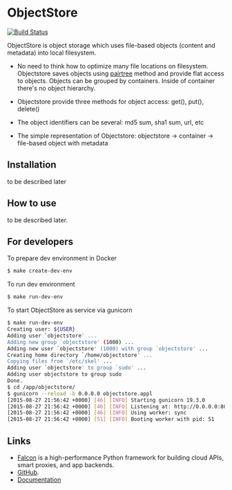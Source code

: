 ObjectStore
===========

[![Build Status](https://travis-ci.org/ownport/objectstore.svg)](https://travis-ci.org/ownport/objectstore)

ObjectStore is object storage which uses file-based objects (content and metadata) into local filesystem. 

- No need to think how to optimize many file locations on filesystem. Objectstore saves objects using 
[pairtree](https://confluence.ucop.edu/display/Curation/PairTree) method and provide flat access to objects. 
Objects can be grouped by containers. Inside of container there's no object hierarchy.

- Objectstore provide three methods for object access: get(), put(), delete() 

- The object identifiers can be several: md5 sum, sha1 sum, url, etc

- The simple representation of Objectstore: objectstore -> container -> file-based object with metadata


## Installation

to be described later


## How to use

to be described later.


## For developers

To prepare dev environment in Docker

```sh
$ make create-dev-env
```

To run dev environment

```sh
$ make run-dev-env
```

To start ObjectStore as service via gunicorn

```sh
$ make run-dev-env
Creating user: ${USER}
Adding user `objectstore' ...
Adding new group `objectstore' (1000) ...
Adding new user `objectstore' (1000) with group `objectstore' ...
Creating home directory `/home/objectstore' ...
Copying files from `/etc/skel' ...
Adding user `objectstore' to group `sudo' ...
Adding user objectstore to group sudo
Done.
$ cd /app/objectstore/
$ gunicorn --reload -b 0.0.0.0 objectstore.appl
[2015-08-27 21:56:42 +0000] [46] [INFO] Starting gunicorn 19.3.0
[2015-08-27 21:56:42 +0000] [46] [INFO] Listening at: http://0.0.0.0:8000 (46)
[2015-08-27 21:56:42 +0000] [46] [INFO] Using worker: sync
[2015-08-27 21:56:42 +0000] [51] [INFO] Booting worker with pid: 51
```


## Links

- [Falcon](http://falconframework.org/) is a high-performance Python framework for building cloud APIs, smart proxies, and app backends. 
- [GitHub](https://github.com/falconry/falcon/). 
- [Documentation](http://falcon.readthedocs.org/en/stable/index.html) 

    

